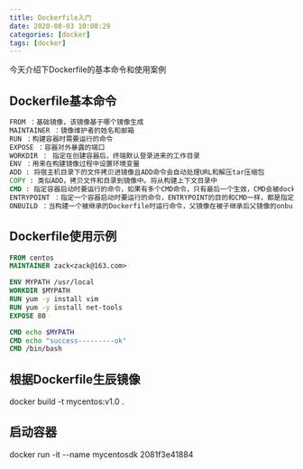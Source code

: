 ```yaml
---
title: Dockerfile入门
date: 2020-08-03 10:08:29
categories: [docker]
tags: [docker]
---
```

今天介绍下Dockerfile的基本命令和使用案例
## Dockerfile基本命令

``` cmd
FROM ：基础镜像，该镜像基于哪个镜像生成
MAINTAINER ：镜像维护者的姓名和邮箱
RUN ：构建容器时需要运行的命令
EXPOSE ：容器对外暴露的端口
WORKDIR ： 指定在创建容器后，终端默认登录进来的工作目录
ENV ：用来在构建镜像过程中设置环境变量
ADD : 将宿主机目录下的文件拷贝进镜像且ADD命令会自动处理URL和解压tar压缩包
COPY : 类似ADD，拷贝文件和目录到镜像中。将从构建上下文目录中
CMD : 指定容器启动时要运行的命令，如果有多个CMD命令，只有最后一个生效，CMD会被docker run 之后的参数替换。
ENTRYPOINT ：指定一个容器启动时要运行的命令，ENTRYPOINT的目的和CMD一样，都是指定容器启动程序及参数
ONBUILD ：当构建一个被继承的Dockerfile时运行命令，父镜像在被子继承后父镜像的onbuild被触发。
```
<!--more-->
## Dockerfile使用示例
``` Dockerfile
FROM centos
MAINTAINER zack<zack@163.com>

ENV MYPATH /usr/local
WORKDIR $MYPATH
RUN yum -y install vim
RUN yum -y install net-tools
EXPOSE 80

CMD echo $MYPATH
CMD echo "success---------ok"
CMD /bin/bash
```
## 根据Dockerfile生辰镜像
docker build -t mycentos:v1.0 .
## 启动容器
docker run -it --name mycentosdk  2081f3e41884



